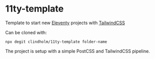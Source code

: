 # 11ty-template
Template to start new [Eleventy](https://www.11ty.dev) projects with [TailwindCSS](https://tailwindcss.com)

Can be cloned with:

`npx degit clindholm/11ty-template folder-name`

The project is setup with a simple PostCSS and TailwindCSS pipeline.